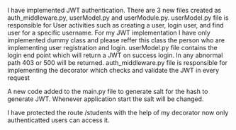I have implemented JWT authentication. 
There are 3 new files created as auth_middleware.py, userModel.py and userModule.py.
userModel.py file is responsible for User activities such as creating a user, login user, and find user for a specific username. For my JWT implementation I have only implemented dummy class and please reffer this class the person who are implementing user registration and login. 
userModel.py file contains the login end point which will return a JWT on success login. In any abnormal path 403 or 500 will be returned. 
auth_middleware.py file is responsible for implementing the decorator which checks and validate the JWT in every request

A new code added to the main.py file to generate salt for the hash to generate JWT. Whenever application start the salt will be changed. 

I have protected the route /students with the help of my decorator now only authenticatted users can access it.  
